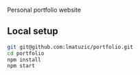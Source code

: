 Personal portfolio website

## Local setup

```zsh
git git@github.com:lmatuzic/portfolio.git
cd portfolio
npm install
npm start
```
